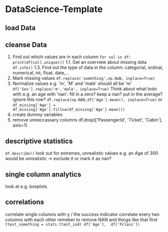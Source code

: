 # DataScience-Template

## load Data

## cleanse Data

1. Find out which values are in each column
`for col in df:
    print(df[col].unique())`
1.1. Get an overview about missing data
`df.info()`
1.3. Find out the type of data in the column: categorial, ordinal, numerical, int, float, date,...
2. Mark missing values
`df.replace('something',np.NaN, inplace=True)`
3. Normalize values
e.g. 'm', 'M' and 'male' should all be 'm'
`df['Sex'].replace('m','male', inplace=True)`
Think about what todo with e.g. an age with 'nan': fill in a zero? keep a nan? put in the average? ignore this row?
`df.replace(np.NAN,df['Age'].mean(), inplace=True)`
or
`df_missing['Age'] = df_missing['Age'].fillna(df_missing['Age'].mean())`
4. create dummy variables
5. remove unneccassary columns
df.drop(['PassengerId', 'Ticket', 'Cabin'], axis=1)

## descriptive statistics

`df.describe()`
look out for extremes, unrealistic values
e.g. an Age of 300 would be unrealistic -> exclude it or mark it as nan?

## single column analytics

look at e.g. boxplots

## correlations

correlate single columns with y / the success indicator
correlate every two columns with each other
remeber to remove NAN and things like that first
`ttest_something = stats.ttest_ind( df['Age'],  df['Pclass'])`

